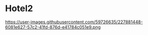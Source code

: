 # Hotel2
https://user-images.githubusercontent.com/59726635/227881448-6081e627-57c2-41fd-876d-e41784c051e9.png
